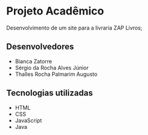 # Projeto Acadêmico
Desenvolvimento de um site para a livraria ZAP Livros;

## Desenvolvedores
- Bianca Zatorre
- Sérgio da Rocha Alves Júnior
- Thalles Rocha Palmarim Augusto

## Tecnologias utilizadas
- HTML
- CSS
- JavaScript
- Java
